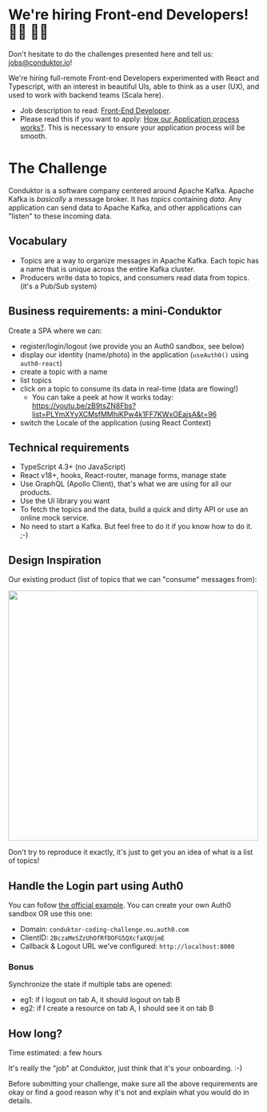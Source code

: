 # We're hiring Front-end Developers! 👨‍💻 👩‍💻

Don't hesitate to do the challenges presented here and tell us: jobs@conduktor.io!

We're hiring full-remote Front-end Developers experimented with React and Typescript, with an interest in beautiful UIs, able to think as a user (UX), and used to work with backend teams (Scala here).

- Job description to read: [Front-End Developer](https://jobs.lever.co/conduktor/7fcba886-ff74-4e08-a76d-de9c51e5c838).
- Please read this if you want to apply: [How our Application process works?](../application-process.md). This is necessary to ensure your application process will be smooth.

# The Challenge

Conduktor is a software company centered around Apache Kafka.
Apache Kafka is _basically_ a message broker. It has _topics_ containing _data_. Any application can send data to Apache Kafka, and other applications can "listen" to these incoming data.

## Vocabulary

- Topics are a way to organize messages in Apache Kafka. Each topic has a name that is unique across the entire Kafka cluster.
- Producers write data to topics, and consumers read data from topics. (it's a Pub/Sub system)

## Business requirements: a mini-Conduktor

Create a SPA where we can:

- register/login/logout (we provide you an Auth0 sandbox, see below)
- display our identity (name/photo) in the application (`useAuth0()` using `auth0-react`)
- create a topic with a name
- list topics
- click on a topic to consume its data in real-time (data are flowing!)
  - You can take a peek at how it works today: https://youtu.be/zB9tsZN8Fbs?list=PLYmXYyXCMsfMMhiKPw4k1FF7KWxOEajsA&t=96
- switch the Locale of the application (using React Context)

## Technical requirements

- TypeScript 4.3+ (no JavaScript)
- React v18+, hooks, React-router, manage forms, manage state
- Use GraphQL (Apollo Client), that's what we are using for all our products.
- Use the UI library you want
- To fetch the topics and the data, build a quick and dirty API or use an online mock service.
- No need to start a Kafka. But feel free to do it if you know how to do it. ;-)


## Design Inspiration

Our existing product (list of topics that we can "consume" messages from):

<img src="https://user-images.githubusercontent.com/3936459/129449736-1f953556-30e9-44af-b753-fab8806fde69.png" width=500 />

Don't try to reproduce it exactly, it's just to get you an idea of what is a list of topics!

## Handle the Login part using Auth0

You can follow [the official example](https://auth0.com/docs/quickstart/spa/react/01-login).
You can create your own Auth0 sandbox OR use this one:

- Domain: `conduktor-coding-challenge.eu.auth0.com`
- ClientID: `2BczaMeSZzUhOfRfDOFG5QXcfaXQUjmE`
- Callback & Logout URL we've configured: `http://localhost:8000`

### Bonus

Synchronize the state if multiple tabs are opened:

- eg1: if I logout on tab A, it should logout on tab B
- eg2: if I create a resource on tab A, I should see it on tab B
  
## How long?

Time estimated: a few hours

It's really the "job" at Conduktor, just think that it's your onboarding. :-)

Before submitting your challenge, make sure all the above requirements are okay or find a good reason why it's not and explain what you would do in details.
